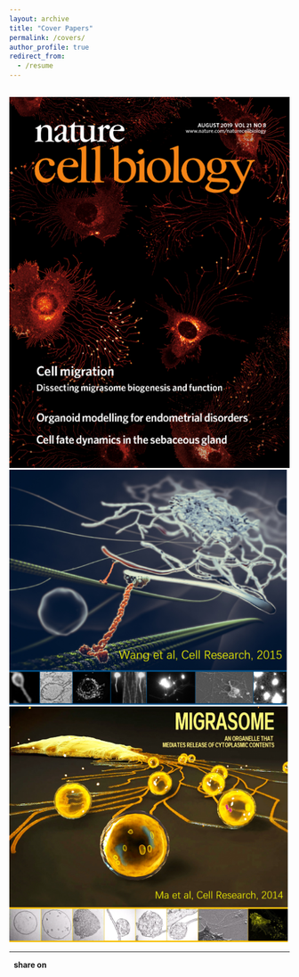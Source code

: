 ```yaml
---
layout: archive
title: "Cover Papers"
permalink: /covers/
author_profile: true
redirect_from:
  - /resume
---
```


<script type="text/javascript" src="https://platform-api.sharethis.com/js/sharethis.js#property=5f648f2c35d8020014989d48&product=inline-share-buttons" async="async"></script>

<br>

<img src="https://github.com/LiYuLab/figures-for-liyu-lab-page/raw/master/covers/nature%20cell%20biology%202019.png" width=600>

<br>

<img src="https://github.com/LiYuLab/figures-for-liyu-lab-page/raw/master/covers/wang%20et%20al%20cell%20research%202015.png" width=600>

<br>

<img src="https://github.com/LiYuLab/figures-for-liyu-lab-page/raw/master/covers/ma%20et%20al%20cell%20research%202014.png" width=600>

<br>

---

&nbsp; **share on**

<left>

<div class="sharethis-inline-share-buttons"></div>

</left>

<br>
